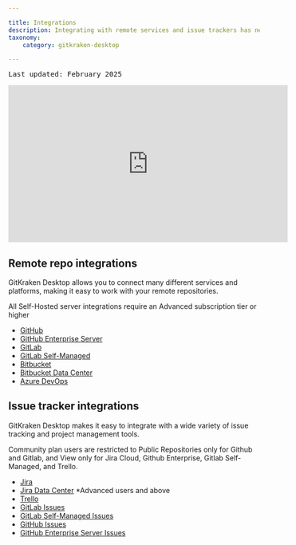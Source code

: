 ```yaml
---

title: Integrations
description: Integrating with remote services and issue trackers has never been easier.
taxonomy:
    category: gitkraken-desktop

---
```


<kbd>Last updated: February 2025</kbd>

<div class='embed-container embed-container--16-9'>
    <iframe width='560' height='315' src='https://www.youtube.com/embed/bR4pBzXPuIs?rel=0&vq=hd1080' frameborder='0' allowfullscreen></iframe>
</div>

## Remote repo integrations

GitKraken Desktop allows you to connect many different services and platforms, making it easy to work with your remote repositories. 

<div class='callout callout--warning'>
    <p>All Self-Hosted server integrations require an Advanced subscription tier or higher</p>
</div>

- [GitHub](/gitkraken-desktop/github-gitkraken-desktop/)
- [GitHub Enterprise Server](/gitkraken-desktop/github-enterprise/)
- [GitLab](/gitkraken-desktop/gitlab-gitkraken-desktop/)
- [GitLab Self-Managed](/gitkraken-desktop/gitlab-self-hosted/)
- [Bitbucket](/gitkraken-desktop/bitbucket)
- [Bitbucket Data Center](/gitkraken-desktop/bitbucket-data-center/)
- [Azure DevOps](/gitkraken-desktop/azure-devops/)

## Issue tracker integrations

GitKraken Desktop makes it easy to integrate with a wide variety of issue tracking and project management tools.

<div class='callout callout--warning'>
    <p>Community plan users are restricted to Public Repositories only for Github and Gitlab, and View only for Jira Cloud, Github Enterprise, Gitlab Self-Managed, and Trello. </p>
</div>

- [Jira](/gitkraken-desktop/jira/)
- [Jira Data Center](/gitkraken-desktop/jira-data-center/) *Advanced users and above
- [Trello](/gitkraken-desktop/trello/)
- [GitLab Issues](/gitkraken-desktop/gitlab-issues/)
- [GitLab Self-Managed Issues](/gitkraken-desktop/gitlab-self-managed-issues/)
- [GitHub Issues](/gitkraken-desktop/github-issues/)
- [GitHub Enterprise Server Issues](/gitkraken-desktop/github-enterprise-issues/)
